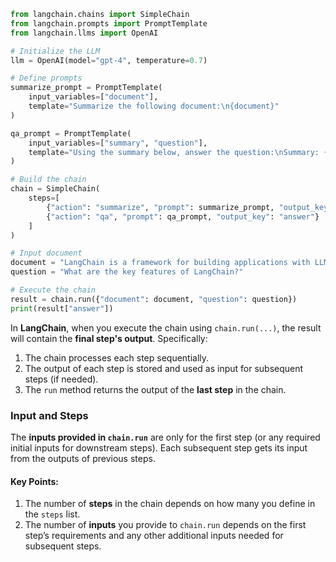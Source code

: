 ```python
from langchain.chains import SimpleChain
from langchain.prompts import PromptTemplate
from langchain.llms import OpenAI

# Initialize the LLM
llm = OpenAI(model="gpt-4", temperature=0.7)

# Define prompts
summarize_prompt = PromptTemplate(
    input_variables=["document"],
    template="Summarize the following document:\n{document}"
)

qa_prompt = PromptTemplate(
    input_variables=["summary", "question"],
    template="Using the summary below, answer the question:\nSummary: {summary}\nQuestion: {question}"
)

# Build the chain
chain = SimpleChain(
    steps=[
        {"action": "summarize", "prompt": summarize_prompt, "output_key": "summary"},
        {"action": "qa", "prompt": qa_prompt, "output_key": "answer"}
    ]
)

# Input document
document = "LangChain is a framework for building applications with LLMs..."
question = "What are the key features of LangChain?"

# Execute the chain
result = chain.run({"document": document, "question": question})
print(result["answer"])
```

In **LangChain**, when you execute the chain using `chain.run(...)`, the result will contain the **final step's output**. Specifically:

1.  The chain processes each step sequentially.
2.  The output of each step is stored and used as input for subsequent steps (if needed).
3.  The `run` method returns the output of the **last step** in the chain.

### Input and Steps

The **inputs provided in `chain.run`** are only for the first step (or any required initial inputs for downstream steps). Each subsequent step gets its input from the outputs of previous steps.

#### Key Points:

1.  The number of **steps** in the chain depends on how many you define in the `steps` list.
2.  The number of **inputs** you provide to `chain.run` depends on the first step’s requirements and any other additional inputs needed for subsequent steps.
